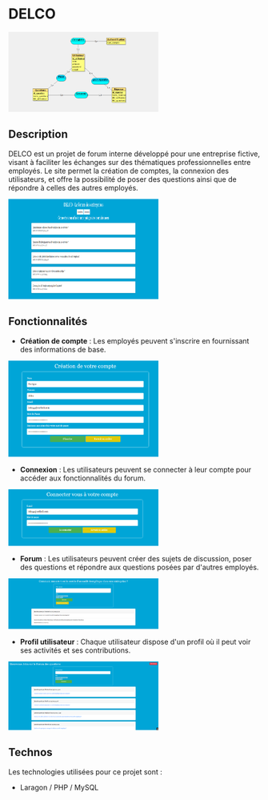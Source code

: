 # DELCO 
<img src="DELCO/d0.png" alt="Texte alternatif" width="300px">

## Description

DELCO est un projet de forum interne développé pour une entreprise fictive, visant à faciliter les échanges sur des thématiques professionnelles entre employés. 
Le site permet la création de comptes, la connexion des utilisateurs, et offre la possibilité de poser des questions ainsi que de répondre à celles des autres employés.

<img src="DELCO/d1.png" alt="Texte alternatif" width="300px" height="200">

## Fonctionnalités

- **Création de compte** : Les employés peuvent s'inscrire en fournissant des informations de base.
  
<img src="DELCO/d2.png" alt="Texte alternatif" width="300px">

- **Connexion** : Les utilisateurs peuvent se connecter à leur compte pour accéder aux fonctionnalités du forum.
  
<img src="DELCO/d3.png" alt="Texte alternatif" width="300px">

- **Forum** : Les utilisateurs peuvent créer des sujets de discussion, poser des questions et répondre aux questions posées par d'autres employés.
  
<img src="DELCO/d5.png" alt="Texte alternatif" width="300px">

- **Profil utilisateur** : Chaque utilisateur dispose d'un profil où il peut voir ses activités et ses contributions.
  
<img src="DELCO/d4.png" alt="Texte alternatif" width="300px">

## Technos

Les technologies utilisées pour ce projet sont :

- Laragon / PHP / MySQL
